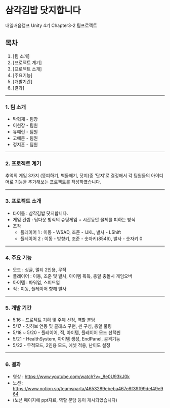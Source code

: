 # 삼각김밥 닷지합니다
내일배움캠프 Unity 4기 Chapter3-2 팀프로젝트


## 목차
1. [팀 소개]
2. [프로젝트 계기]
3. [프로젝트 소개]
4. [주요기능]
5. [개발기간]
6. [결과]
   
-------------------------------------------------
### 1. 팀 소개
* 탁혁재 - 팀장
* 이현장 - 팀원
* 유예린 - 팀원
* 고예준 - 팀원
* 정지훈 - 팀원
-------------------------------------------------
### 2. 프로젝트 계기
추억의 게임 3가지 (똥피하기, 벽돌께기, 닷지)중 '닷지'로 결정해서 각 팀원들의 아이디어로 기능을 추가해보는 프로젝트를 작성하였습니다.

-------------------------------------------------
### 3. 프로젝트 소개
* 타이틀 : 삼각김밥 닷지합니다.
* 게임 컨셉 : 탑다운 방식의 슈팅게임 + 시간동안 물체를 피하는 방식
* 조작
  * 플레이어 1 : 이동 - WSAD, 조준 - IJKL, 발사 - LShift
  * 플레이어 2 : 이동 - 방향키, 조준 - 숫자키(8546), 발사 - 숫자키 0
-------------------------------------------------
### 4. 주요 기능
* 모드 : 싱글, 멀티 2인용, 무적
* 플레이어 : 이동, 조준 및 발사, 아이템 획득, 총알 충돌시 게임오버
* 아이템 : 파워업, 스피드업
* 적 : 이동, 플레이어 향해 발사

-------------------------------------------------

### 5. 개발 기간
* 5.16 - 프로젝트 기획 및 주제 선정, 역할 분담
* 5/17 - 깃허브 연동 및 클래스 구현, 씬 구성, 총알 풀링
* 5/18 ~ 5/20 - 플레이어, 적, 아이템, 플레이어 모드 선택씬
* 5/21 - HealthSystem, 아이템 생성, EndPanel, 공격기능
* 5/22 - 무적모드, 2인용 모드, 에셋 적용, 난이도 설정

-------------------------------------------------

### 6. 결과
* 영상 : https://www.youtube.com/watch?v=_8e0U93kJ0k
* 노션 : https://www.notion.so/teamsparta/4653289ebeba467e8f39f99def49e964
* (노션 페이지에 ppt자료, 역할 분담 등이 게시되었습니다)
